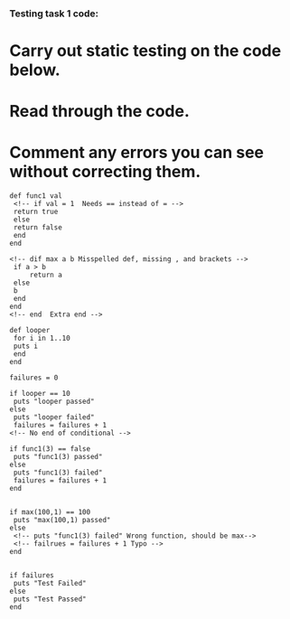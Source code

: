 ### Testing task 1 code:

# Carry out static testing on the code below.  
# Read through the code.  
# Comment any errors you can see without correcting them.

 ```
def func1 val
  <!-- if val = 1  Needs == instead of = -->
  return true
  else
  return false
  end
end

<!-- dif max a b Misspelled def, missing , and brackets -->
  if a > b
      return a
  else
  b
  end
end
<!-- end  Extra end -->

def looper
  for i in 1..10
  puts i
  end
end

failures = 0

if looper == 10
  puts "looper passed"
else
  puts "looper failed"
  failures = failures + 1
<!-- No end of conditional -->

if func1(3) == false
  puts "func1(3) passed"
else
  puts "func1(3) failed"
  failures = failures + 1
end


if max(100,1) == 100
  puts "max(100,1) passed"
else
  <!-- puts "func1(3) failed" Wrong function, should be max-->
  <!-- failrues = failures + 1 Typo -->
end


if failures
  puts "Test Failed"
else
  puts "Test Passed"
end

```
